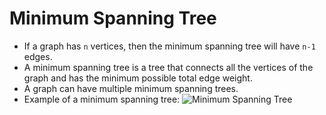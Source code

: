 # Minimum Spanning Tree

- If a graph has `n` vertices, then the minimum spanning tree will have `n-1` edges.
- A minimum spanning tree is a tree that connects all the vertices of the graph and has the minimum possible total edge weight.
- A graph can have multiple minimum spanning trees.
- Example of a minimum spanning tree:
  ![Minimum Spanning Tree](https://miro.medium.com/v2/resize:fit:1400/0*A9tQ2gjDUzAIvqZ0)
